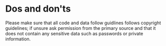 # Dos and don'ts

Please make sure that all code and data follow guidlines follows copyright guidelines; if unsure ask permission from the primary source and that it does not contain any sensitive data such as passwords or private information. 

